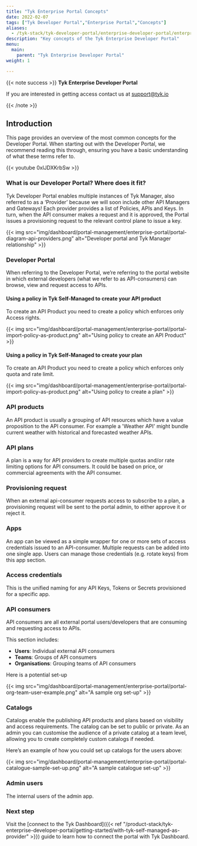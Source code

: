 ```yaml
---
title: "Tyk Enterprise Portal Concepts"
date: 2022-02-07
tags: ["Tyk Developer Portal","Enterprise Portal","Concepts"]
aliases:
  - /tyk-stack/tyk-developer-portal/enterprise-developer-portal/enterprise-portal-concepts
description: "Key concepts of the Tyk Enterprise Developer Portal"
menu:
  main:
    parent: "Tyk Enterprise Developer Portal"
weight: 1

---
```


{{< note success >}}
**Tyk Enterprise Developer Portal**

If you are interested in getting access contact us at [support@tyk.io](<mailto:support@tyk.io?subject=Tyk Enterprise Portal Beta>)

{{< /note >}}

## Introduction

This page provides an overview of the most common concepts for the Developer Portal. When starting out with the Developer Portal, we recommend reading this through, ensuring you have a basic understanding of what these terms refer to.

{{< youtube 0xlJDXKrbSw >}}

### What is our Developer Portal? Where does it fit?


Tyk Developer Portal enables multiple instances of Tyk Manager, also referred to as a ‘Provider’ because we will soon include other API Managers and Gateways! Each provider provides a list of Policies, APIs and Keys.
In turn, when the API consumer makes a request and it is approved, the Portal issues a provisioning request to the relevant control plane to issue a key.

{{< img src="img/dashboard/portal-management/enterprise-portal/portal-diagram-api-providers.png" alt="Developer portal and Tyk Manager relationship" >}}


### Developer Portal

When referring to the Developer Portal, we’re referring to the portal website in which external developers (what we refer to as API-consumers) can browse, view and request access to APIs.

#### Using a policy in Tyk Self-Managed to create your API product

To create an API Product you need to create a policy which enforces only Access rights.

{{< img src="img/dashboard/portal-management/enterprise-portal/portal-import-policy-as-product.png" alt="Using policy to create an API Product" >}}


#### Using a policy in Tyk Self-Managed to create your plan

To create an API Product you need to create a policy which enforces only quota and rate limit.

{{< img src="img/dashboard/portal-management/enterprise-portal/portal-import-policy-as-product.png" alt="Using policy to create a plan" >}}

### API products

An API product is usually a grouping of API resources which have a value proposition to the API consumer. For example a 'Weather API' might bundle current weather with historical and forecasted weather APIs.

### API plans

A plan is a way for API providers to create multiple quotas and/or rate limiting options for API consumers. It could be based on price, or commercial agreements with the API consumer.

### Provisioning request

When an external api-consumer requests access to subscribe to a plan, a provisioning request will be sent to the portal admin, to either approve it or reject it.

### Apps

An app can be viewed as a simple wrapper for one or more sets of access credentials issued to an API-consumer. Multiple requests can be added into one single app. Users can manage those credentials (e.g. rotate keys) from this app section.

### Access credentials

This is the unified naming for any API Keys, Tokens or Secrets provisioned for a specific app.

### API consumers

API consumers are all external portal users/developers that are consuming and requesting access to APIs.

This section includes:
- **Users**: Individual external API consumers
- **Teams**: Groups of API consumers
- **Organisations**: Grouping teams of API consumers

Here is a potential set-up

{{< img src="img/dashboard/portal-management/enterprise-portal/portal-org-team-user-example.png" alt="A sample org set-up" >}}

### Catalogs

Catalogs enable the publishing API products and plans based on visibility and access requirements. The catalog can be set to public or private. As an admin you can customise the audience of a private catalog at a team level, allowing you to create completely custom catalogs if needed.

Here’s an example of how you could set up catalogs for the users above:

{{< img src="img/dashboard/portal-management/enterprise-portal/portal-catalogue-sample-set-up.png" alt="A sample catalogue set-up" >}}

### Admin users

The internal users of the admin app.

### Next step

Visit the [connect to the Tyk Dashboard]({{< ref "/product-stack/tyk-enterprise-developer-portal/getting-started/with-tyk-self-managed-as-provider" >}}) guide to learn how to connect the portal with Tyk Dashboard.
